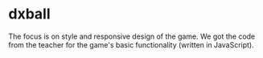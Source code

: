 # dxball


The focus is on style and responsive design of the game. We got the code from the teacher for the game's basic functionality (written in JavaScript).
